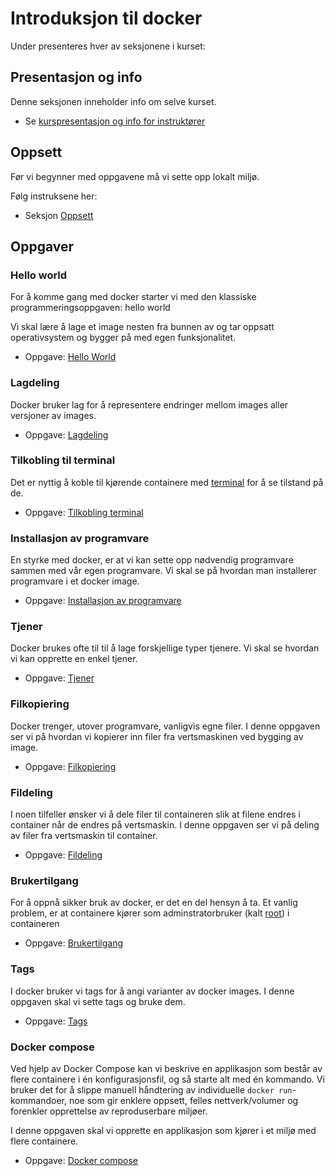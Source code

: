 


# Introduksjon til docker

Under presenteres hver av seksjonene i kurset:

## Presentasjon og info

Denne seksjonen inneholder info om selve kurset.


- Se [kurspresentasjon og info for instruktører](./doc/README.md)

## Oppsett

Før vi begynner med oppgavene må vi sette opp lokalt miljø.

Følg instruksene her:


- Seksjon [Oppsett](./oppsett/README.md)

## Oppgaver

### Hello world

For å komme gang med docker starter vi med den klassiske programmeringsoppgaven: hello world

Vi skal lære å lage et image nesten fra bunnen av og tar oppsatt operativsystem og bygger på med egen funksjonalitet.

- Oppgave: [Hello World](./helloworld/README.md)


### Lagdeling

Docker bruker lag for å representere endringer mellom images aller versjoner av images.

- Oppgave: [Lagdeling](./lagdeling/README.md)


### Tilkobling til terminal

Det er nyttig å koble til kjørende containere med [terminal](./oss/ny_terminal.md) for å se tilstand på de.

- Oppgave: [Tilkobling terminal](./tilkobling_terminal/README.md)

### Installasjon av programvare

En styrke med docker, er at vi kan sette opp nødvendig programvare sammen med vår egen programvare. Vi skal se på hvordan man installerer programvare i et docker image.

- Oppgave: [Installasjon av programvare](./installasjon_programvare/README.md)


### Tjener

Docker brukes ofte til til å lage forskjellige typer tjenere. Vi skal se hvordan vi kan opprette en enkel tjener.

- Oppgave: [Tjener](./tjener/README.md)


### Filkopiering

Docker trenger, utover programvare, vanligvis egne filer. I denne oppgaven ser vi på hvordan vi kopierer inn filer fra vertsmaskinen ved bygging av image.

- Oppgave: [Filkopiering](./filkopiering/README.md)


### Fildeling

I noen tilfeller ønsker vi å dele filer til containeren slik at filene endres i container når de endres på vertsmaskin. I denne oppgaven ser vi på deling av filer fra vertsmaskin til container.

- Oppgave: [Fildeling](./fildeling/README.md)


### Brukertilgang

For å oppnå sikker bruk av docker, er det en del hensyn å ta. Et vanlig problem, er at containere kjører som adminstratorbruker (kalt [root](./oss/root.md)) i containeren

- Oppgave: [Brukertilgang](./brukertilgang/README.md)

### Tags

I docker bruker vi tags for å angi varianter av docker images. I denne oppgaven skal vi sette tags og bruke dem.

- Oppgave: [Tags](./tags/README.md)

### Docker compose

Ved hjelp av Docker Compose kan vi beskrive en applikasjon som består av flere containere i én konfigurasjonsfil, og så starte alt med én kommando. Vi bruker det for å slippe manuell håndtering av individuelle `docker run`-kommandoer, noe som gir enklere oppsett, felles nettverk/volumer og forenkler opprettelse av reproduserbare miljøer.

I denne oppgaven skal vi opprette en applikasjon som kjører i et miljø med flere containere.

- Oppgave: [Docker compose](./dockercompose/README.md)


